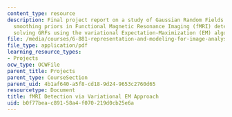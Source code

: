 ```yaml
---
content_type: resource
description: Final project report on a study of Gaussian Random Fields (GRFs) as spatial
  smoothing priors in Functional Magnetic Resonance Imaging (fMRI) detection, and
  solving GRFs using the variational Expectation-Maximization (EM) algorithm.
file: /media/courses/6-881-representation-and-modeling-for-image-analysis-spring-2005/b0f77beac89158a4f070219d0cb25e6a_6881_ou.pdf
file_type: application/pdf
learning_resource_types:
- Projects
ocw_type: OCWFile
parent_title: Projects
parent_type: CourseSection
parent_uid: 4b1af640-a5f8-cd18-9d24-9653c2760d65
resourcetype: Document
title: fMRI Detection via Variational EM Approach
uid: b0f77bea-c891-58a4-f070-219d0cb25e6a
---
```

